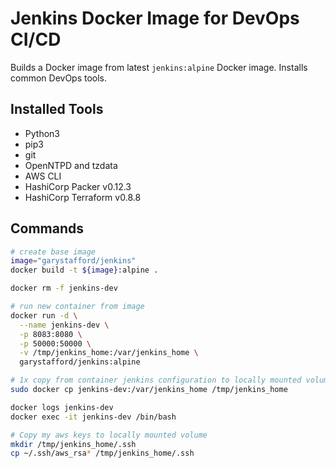 # Jenkins Docker Image for DevOps CI/CD

Builds a Docker image from latest `jenkins:alpine` Docker image. Installs common DevOps tools.

## Installed Tools

- Python3
- pip3
- git
- OpenNTPD and tzdata
- AWS CLI
- HashiCorp Packer v0.12.3
- HashiCorp Terraform v0.8.8

## Commands
```bash
# create base image
image="garystafford/jenkins"
docker build -t ${image}:alpine .

docker rm -f jenkins-dev

# run new container from image
docker run -d \
  --name jenkins-dev \
  -p 8083:8080 \
  -p 50000:50000 \
  -v /tmp/jenkins_home:/var/jenkins_home \
  garystafford/jenkins:alpine

# 1x copy from container jenkins configuration to locally mounted volume
sudo docker cp jenkins-dev:/var/jenkins_home /tmp/jenkins_home

docker logs jenkins-dev
docker exec -it jenkins-dev /bin/bash

# Copy my aws keys to locally mounted volume
mkdir /tmp/jenkins_home/.ssh
cp ~/.ssh/aws_rsa* /tmp/jenkins_home/.ssh
```
